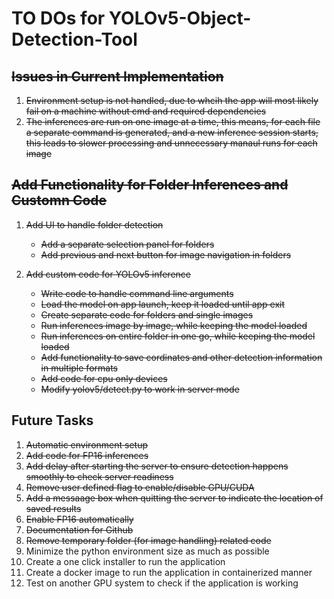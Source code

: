 # TO DOs for YOLOv5-Object-Detection-Tool

## ~~Issues in Current Implementation~~
1. ~~Environment setup is not handled, due to whcih the app will most likely fail on a machine without cmd and required dependencies~~
2. ~~The inferences are run on one image at a time, this means, for each file a separate command is generated, and a new inference session starts, this leads to slower processing and unnecessary manaul runs for each image~~

## ~~Add Functionality for Folder Inferences and Customn Code~~
1. ~~Add UI to handle folder detection~~
    + ~~Add a separate selection panel for folders~~
    + ~~Add previous and next button for image navigation in folders~~

2. ~~Add custom code for YOLOv5 inference~~
    + ~~Write code to handle command line arguments~~
    + ~~Load the model on app launch, keep it loaded until app exit~~
    + ~~Create separate code for folders and single images~~
    + ~~Run inferences image by image, while keeping the model loaded~~
    + ~~Run inferences on entire folder in one go, while keeping the model loaded~~
    + ~~Add functionality to save cordinates and other detection information in multiple formats~~
    + ~~Add code for cpu only devices~~
    + ~~Modify yolov5/detect.py to work in server mode~~

## Future Tasks
1. ~~Automatic environment setup~~
2. ~~Add code for FP16 inferences~~
3. ~~Add delay after starting the server to ensure detection happens smoothly to check server readiness~~
4. ~~Remove user defined flag to enable/disable GPU/CUDA~~
5. ~~Add a messaage box when quitting the server to indicate the location of saved results~~
6. ~~Enable FP16 automatically~~
7. ~~Documentation for Github~~
8. ~~Remove temporary folder (for image handling) related code~~
8. Minimize the python environment size as much as possible
9. Create a one click installer to run the application
10. Create a docker image to run the application in containerized manner
11. Test on another GPU system to check if the application is working